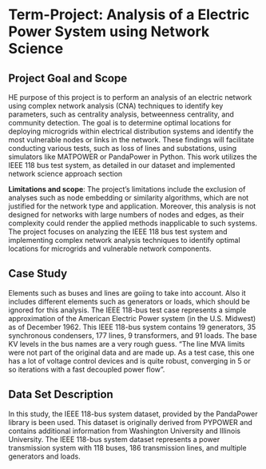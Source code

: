 # Term-Project: Analysis of a Electric Power System using Network Science

## Project Goal and Scope

HE purpose of this project is to perform an analysis of an electric network using complex network analysis (CNA) techniques to identify key parameters, such as centrality analysis, betweenness centrality, and community detection. The goal is to determine optimal locations for deploying microgrids within electrical distribution systems and identify the most vulnerable nodes or links in the network. These findings will facilitate conducting various tests, such as loss of lines and substations, using simulators like MATPOWER or PandaPower in Python. This work utilizes the IEEE 118 bus test system, as detailed in our dataset and implemented network science approach section

**Limitations and scope**: The project’s limitations include the exclusion of analyses such as node embedding or similarity algorithms, which are not justified for the network type and application. Moreover, this analysis is not designed for networks with large numbers
of nodes and edges, as their complexity could render the applied methods inapplicable to such systems. The project focuses on analyzing the IEEE 118 bus test system and implementing complex network analysis techniques to identify optimal locations for microgrids and vulnerable network components.

## Case Study

Elements such as buses and lines are goiing to take into account. Also it includes different elements such as generators or loads, which should be ignored for this analysis. The IEEE 118-bus test case represents a simple approximation of the American Electric Power system (in the U.S. Midwest) as of December 1962. This IEEE 118-bus system contains 19 generators, 35 synchronous condensers, 177 lines, 9 
transformers, and 91 loads.
The base KV levels in the bus names are a very rough guess. “The line MVA limits were not part of the original data and are made up. As a test case, this one has a lot of voltage control devices and is quite robust, converging in 5 or so iterations with a fast decoupled power flow”. 

## Data Set Description

In this study, the IEEE 118-bus system dataset, provided by the PandaPower library is been used. This dataset is originally derived from PYPOWER and contains additional information from Washington University and Illinois University. The IEEE 118-bus system dataset represents a power transmission system with 118 buses, 186 transmission lines, and multiple generators and loads. 